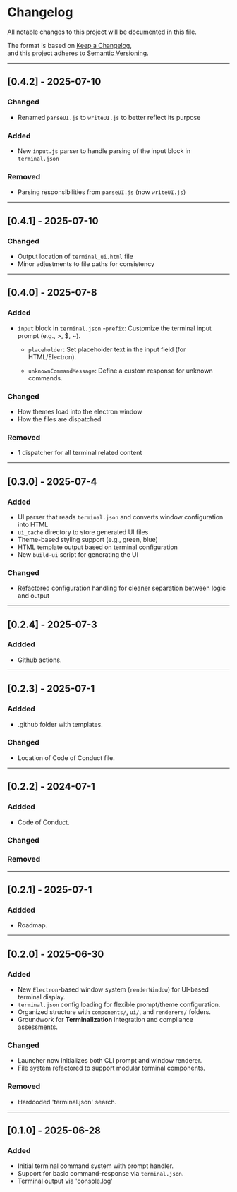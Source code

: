 # Changelog

All notable changes to this project will be documented in this file.

The format is based on [Keep a Changelog](https://keepachangelog.com/en/1.0.0/),  
and this project adheres to [Semantic Versioning](https://semver.org/spec/v2.0.0.html).

---

## [0.4.2] - 2025-07-10
### Changed
- Renamed `parseUI.js` to `writeUI.js` to better reflect its purpose

### Added
- New `input.js` parser to handle parsing of the input block in `terminal.json`

### Removed
- Parsing responsibilities from `parseUI.js` (now `writeUI.js`)

---

## [0.4.1] - 2025-07-10
### Changed
- Output location of `terminal_ui.html` file
- Minor adjustments to file paths for consistency

---

## [0.4.0] - 2025-07-8
### Added
- `input` block in `terminal.json`
    -`prefix`: Customize the terminal input prompt (e.g., >, $, ~).

    - `placeholder`: Set placeholder text in the input field (for HTML/Electron).

    - `unknownCommandMessage`: Define a custom response for unknown commands.

### Changed
- How themes load into the electron window
- How the files are dispatched

### Removed
- 1 dispatcher for all terminal related content
---

## [0.3.0] - 2025-07-4
### Added
- UI parser that reads `terminal.json` and converts window configuration into HTML
- `ui_cache` directory to store generated UI files
- Theme-based styling support (e.g., green, blue)
- HTML template output based on terminal configuration
- New `build-ui` script for generating the UI

### Changed
- Refactored configuration handling for cleaner separation between logic and output

---

## [0.2.4] - 2025-07-3
### Addded
- Github actions.

---

## [0.2.3] - 2025-07-1
### Addded
- .github folder with templates.
### Changed
- Location of Code of Conduct file.

---

## [0.2.2] - 2024-07-1
### Addded
- Code of Conduct.
### Changed

### Removed

---

## [0.2.1] - 2025-07-1
### Addded
- Roadmap.

---

## [0.2.0] - 2025-06-30
### Added
- New `Electron`-based window system (`renderWindow`) for UI-based terminal display.
- `terminal.json` config loading for flexible prompt/theme configuration.
- Organized structure with `components/`, `ui/`, and `renderers/` folders.
- Groundwork for **Terminalization** integration and compliance assessments.

### Changed
- Launcher now initializes both CLI prompt and window renderer.
- File system refactored to support modular terminal components.

### Removed
- Hardcoded 'terminal.json' search.

---

## [0.1.0] - 2025-06-28
### Added
- Initial terminal command system with prompt handler.
- Support for basic command-response via `terminal.json`.
- Terminal output via 'console.log'

